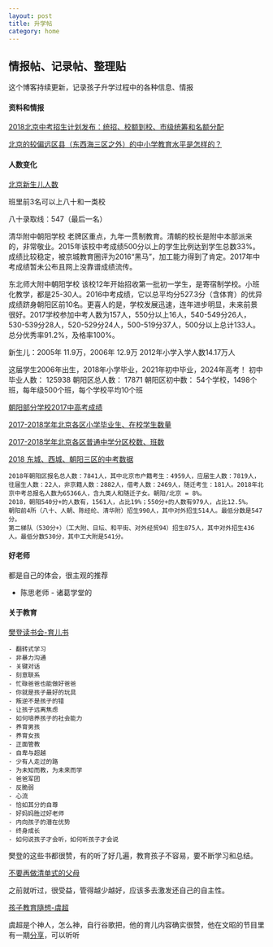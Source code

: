 ```yaml
---
layout: post
title: 升学帖
category: home
---
```

## 情报帖、记录帖、整理贴

这个博客持续更新，记录孩子升学过程中的各种信息、情报


#### 资料和情报

[2018北京中考招生计划发布：统招、校额到校、市级统筹和名额分配](https://mp.weixin.qq.com/s/RJIymXWaj3xOx-XlfOkH7w)

[北京的较偏远区县（东西海三区之外）的中小学教育水平是怎样的？](https://www.zhihu.com/question/39729044/answer/178992236)

#### 人数变化
[北京新生儿人数](http://www.xschu.com/xiaoshengchu/24/14724.html)

班里前3名可以上八十和一类校

八十录取线：547（最后一名）

清华附中朝阳学校
	老牌区重点，九年一贯制教育。清朝的校长是附中本部派来的，非常敬业。2015年该校中考成绩500分以上的学生比例达到学生总数33%。成绩比较稳定，被京城教育圈评为2016“黑马”，加工能力得到了肯定。2017年中考成绩暂未公布且网上没靠谱成绩流传。

东北师大附中朝阳学校
	该校12年开始招收第一批初一学生，是寄宿制学校。小班化教学，都是25-30人。2016中考成绩，它以总平均分527.3分（含体育）的优异成绩跻身朝阳区前10名。更喜人的是，学校发展迅速，连年进步明显，未来前景很好。2017学校参加中考人数为157人，550分以上16人，540-549分26人，530-539分28人，520-529分24人，500-519分37人，500分以上总计133人。总分优秀率91.2%，及格率100%。

新生儿：2005年 11.9万，2006年 12.9万
2012年小学入学人数14.17万人

这届学生2006年出生，2018年小学毕业，2021年初中毕业，2024年高考！
初中毕业人数：    125938
朝阳区总人数：    17871
朝阳区初中数：		54个学校，1498个班，每年级500个班，每个学校平均10个班

[朝阳部分学校2017中高考成绩](http://www.xschu.com/xiaoshengchu/31/21538.html)

[2017-2018学年北京各区小学毕业生、在校学生数量](http://www.xschu.com/xiaoshengchu/16/25882.html)

[2017-2018学年北京各区普通中学分区校数、班数](http://www.xschu.com/xiaoshengchu/19/26006.html)

[2018 东城、西城、朝阳三区的中考数据](https://mp.weixin.qq.com/s/3m8gE4D5aA43qUiJdDhDYw)
```
2018年朝阳区报名总人数：7841人，其中北京市户籍考生：4959人，应届生人数：7819人，往届生人数：22人，非京籍人数：2882人，借考人数：2469人，随迁考生：181人。2018年北京中考总报名人数为65366人，含九类人和随迁子女。朝阳/北京 = 8%。
2018，朝阳540分+的人数有，1561人，占比19%；550分+的人数有979人，占比12.5%。
朝阳前4所（八十、人朝、陈经纶、清华附）招生990人，其中对外招生514人。最低分数是547分。
第二梯队（530分+）（工大附、日坛、和平街、对外经贸94）招生875人，其中对外招生436人。最低分数530分，其中工大附是541分。
```

#### 好老师

都是自己的体会，很主观的推荐
 - 陈思老师 - 诸葛学堂的


#### 关于教育

[樊登读书会-育儿书](http://www.szdushu.com/Article/jiating/)

	- 翻转式学习
	- 非暴力沟通
	- 关键对话
	- 刻意联系
	- 忙碌爸爸也能做好爸爸
	- 你就是孩子最好的玩具
	- 叛逆不是孩子的错
	- 让孩子远离焦虑
	- 如何培养孩子的社会能力
	- 养育男孩
	- 养育女孩
	- 正面管教
	- 自卑与超越
	- 少有人走过的路
	- 为未知而教，为未来而学
	- 爸爸军团
	- 反脆弱
	- 心流
	- 恰如其分的自尊
	- 好妈妈胜过好老师
	- 内向孩子的潜在优势
	- 终身成长
	- 如何说孩子才会听，如何听孩子才会说

樊登的这些书都很赞，有的听了好几遍，教育孩子不容易，要不断学习和总结。

[不要再做清单式的父母](https://mp.weixin.qq.com/s/QLflb5zxRPwUOFG9Sl__sg)

之前就听过，很受益，管得越少越好，应该多去激发还自己的自主性。

[孩子教育隨想-虞超](/assets/child-edu.pdf)

虞超是个神人，怎么神，自行谷歌把，他的育儿内容确实很赞，他在文昭的节目里有一期[分享](https://www.youtube.com/watch?v=1l04n6TlN1g)，可以听听

